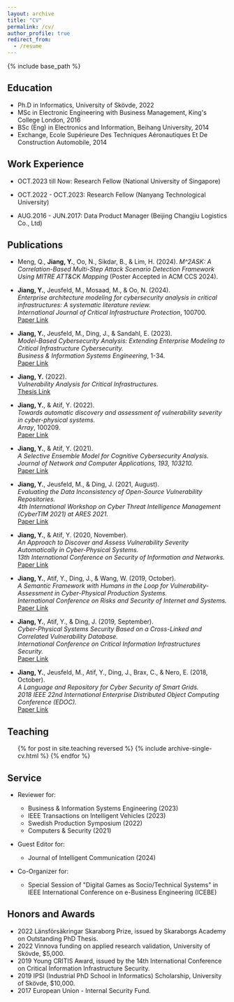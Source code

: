 ```yaml
---
layout: archive
title: "CV"
permalink: /cv/
author_profile: true
redirect_from:
  - /resume
---
```


{% include base_path %}

## Education
* Ph.D in Informatics, University of Skövde, 2022 
* MSc in Electronic Engineering with Business Management, King's College London, 2016
* BSc (Eng) in Electronics and Information, Beihang University, 2014
* Exchange, Ecole Supérieure Des Techniques Aéronautiques Et De Construction Automobile, 2014

## Work Experience
* OCT.2023 till Now: Research Fellow (National University of Singapore)

* OCT.2022 - OCT.2023: Research Fellow (Nanyang Technological University)

* AUG.2016 - JUN.2017: Data Product Manager (Beijing Changjiu Logistics Co., Ltd)
  

## Publications

- Meng, Q., **Jiang, Y.**, Oo, N., Sikdar, B., & Lim, H. (2024). *M^2ASK: A Correlation-Based Multi-Step Attack Scenario Detection Framework Using MITRE ATT&CK Mapping* (Poster Accepted in ACM CCS 2024).

- **Jiang, Y.**, Jeusfeld, M., Mosaad, M., & Oo, N. (2024).  
  *Enterprise architecture modeling for cybersecurity analysis in critical infrastructures: A systematic literature review.*  
  _International Journal of Critical Infrastructure Protection_, 100700.  
  [Paper Link](https://doi.org/10.1016/j.ijcip.2024.100700)

- **Jiang, Y.**, Jeusfeld, M., Ding, J., & Sandahl, E. (2023).  
  *Model-Based Cybersecurity Analysis: Extending Enterprise Modeling to Critical Infrastructure Cybersecurity.*  
  _Business & Information Systems Engineering_, 1-34.  
  [Paper Link](https://link.springer.com/article/10.1007/s12599-023-00811-0)

- **Jiang, Y.** (2022).  
  *Vulnerability Analysis for Critical Infrastructures.*  
  [Thesis Link](https://www.diva-portal.org/smash/get/diva2:1680358/FULLTEXT05)

- **Jiang, Y.**, & Atif, Y. (2022).  
  *Towards automatic discovery and assessment of vulnerability severity in cyber-physical systems.*  
  _Array_, 100209.  
  [Paper Link](https://doi.org/10.1016/j.array.2022.100209)

- **Jiang, Y.**, & Atif, Y. (2021).  
  *A Selective Ensemble Model for Cognitive Cybersecurity Analysis.*  
  _Journal of Network and Computer Applications, 193, 103210._  
  [Paper Link](https://www.sciencedirect.com/science/article/pii/S1084804521002125)

- **Jiang, Y.**, Jeusfeld, M., & Ding, J. (2021, August).  
  *Evaluating the Data Inconsistency of Open-Source Vulnerability Repositories.*  
  _4th International Workshop on Cyber Threat Intelligence Management (CyberTIM 2021) at ARES 2021._  
  [Paper Link](https://dl.acm.org/doi/10.1145/3465481.3470093)

- **Jiang, Y.**, & Atif, Y. (2020, November).  
  *An Approach to Discover and Assess Vulnerability Severity Automatically in Cyber-Physical Systems.*  
  _13th International Conference on Security of Information and Networks._  
  [Paper Link](https://dl.acm.org/doi/10.1145/3433174.3433612)

- **Jiang, Y.**, Atif, Y., Ding, J., & Wang, W. (2019, October).  
  *A Semantic Framework with Humans in the Loop for Vulnerability-Assessment in Cyber-Physical Production Systems.*  
  _International Conference on Risks and Security of Internet and Systems._  
  [Paper Link](https://link.springer.com/chapter/10.1007/978-3-030-41568-6_9)

- **Jiang, Y.**, Atif, Y., & Ding, J. (2019, September).  
  *Cyber-Physical Systems Security Based on a Cross-Linked and Correlated Vulnerability Database.*  
  _International Conference on Critical Information Infrastructures Security._  
  [Paper Link](https://link.springer.com/chapter/10.1007/978-3-030-37670-3_6)

- **Jiang, Y.**, Jeusfeld, M., Atif, Y., Ding, J., Brax, C., & Nero, E. (2018, October).  
  *A Language and Repository for Cyber Security of Smart Grids.*  
  _2018 IEEE 22nd International Enterprise Distributed Object Computing Conference (EDOC)._  
  [Paper Link](https://ieeexplore.ieee.org/document/8536160)

  
## Teaching
  <ul>{% for post in site.teaching reversed %}
    {% include archive-single-cv.html %}
  {% endfor %}</ul>
  
## Service 
* Reviewer for:
  * Business & Information Systems Engineering (2023)
  * IEEE Transactions on Intelligent Vehicles (2023)
  * Swedish Production Symposium (2022)
  * Computers & Security (2021)

* Guest Editor for:
  * Journal of Intelligent Communication (2024)
 
* Co-Organizer for:
  * Special Session of "Digital Games as Socio/Technical Systems" in  IEEE International Conference on e-Business Engineering (ICEBE)
 
## Honors and Awards
* 2022 Länsförsäkringar Skaraborg Prize, issued by Skaraborgs Academy on Outstanding PhD Thesis.
* 2022 Vinnova funding on applied research validation, University of Skövde, $5,000.
* 2019 Young CRITIS Award, issued by the 14th International Conference on Critical Information Infrastructure Security.
* 2019 IPSI (Industrial PhD School in Informatics) Scholarship, University of Skövde, $10,000.
* 2017 European Union - Internal Security Fund.
